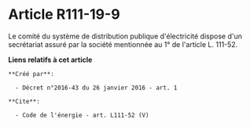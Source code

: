 # Article R111-19-9

Le comité du système de distribution publique d'électricité dispose d'un secrétariat assuré par la société mentionnée au 1°
de l'article L. 111-52.

**Liens relatifs à cet article**

	**Créé par**:

	  - Décret n°2016-43 du 26 janvier 2016 - art. 1

	**Cite**:

	  - Code de l'énergie - art. L111-52 (V)
